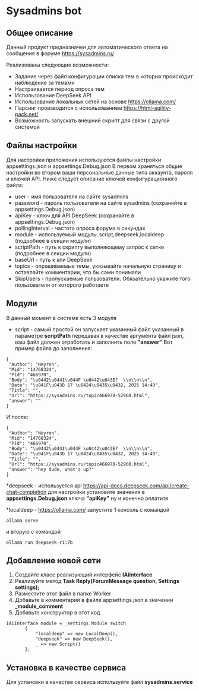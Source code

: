 # Sysadmins bot

## Общее описание
Данный продукт предназначен для автоматического ответа на сообщения в 
форуме <https://sysadmins.ru/>

Реализованы следующие возможности:
 * Задание через файл конфигурации 
 списка тем в которых происходит наблюдение за темами  
 * Настраивается период опроса тем
 * Использование DeepSeek API
 * Использование локальных сетей на основе https://ollama.com/ 
 * Парсинг производится с использованием https://html-agility-pack.net/
 * Возможность запускать внешний скрипт для связи с другой системой


 ## Файлы настройки

 Для настройки приложения используются  файлы настройки appsettings.json и 
 appsettings.Debug.json
 В первом храняться общие настройки во втором ваши персональные данные типа аккаунта, пароля 
 и ключей API.
 Ниже следует описание ключей конфигурационного файла:
 * user - имя пользователя на сайте sysadmins
 * password - пароль пользователя на сайте sysadmins (сохраняйте в appsettings.Debug.json)
 * apiKey - ключ для API DeepSeek (сохраняйте в appsettings.Debug.json)
 * pollingInterval - частота опроса форума в секундах
 * module - используемый модуль: script,deepseek,localdeep (подробнее в секции модули)
 * scriptPath - путь к скрипту выполняющему запрос к сетке (подробнее в секции модули)
 * baseUrl - путь к апи DeepSeek
 * topics - опрашиваемые темы, указывайте начальную страницу и оставляйте комментарии, что бы сами понимали
 * SkipUsers - пропускаемые пользователи. Обязательно укажите того пользователя от которого работаете
 
 ## Модули

 В данный момент в системе есть 3 модуля

 * script - самый простой он запускает указанный файл указанный в параметре  **scriptPath** 
 передавая в качестве аргумента файл json, ваш файл должен отработать и заполнить поле **"answer"**
 Вот пример файла до заполнения:
 ```
 {
  "Author": "Neyron",
  "Mid": "14768324",
  "Pid": "466970",
  "Body": "\u0442\u0441\u044F \u0442\u043E?  \\n\\n\\n",
  "Date": "\u041F\u043D 17 \u0424\u0435\u0432, 2025 14:40",
  "Title": "",
  "Url": "https://sysadmins.ru/topic466970-52960.html",
  "answer": ""
}
 ```

 И после:
 ```
 {
  "Author": "Neyron",
  "Mid": "14768324",
  "Pid": "466970",
  "Body": "\u0442\u0441\u044F \u0442\u043E?  \\n\\n\\n",
  "Date": "\u041F\u043D 17 \u0424\u0435\u0432, 2025 14:40",
  "Title": "",
  "Url": "https://sysadmins.ru/topic466970-52960.html",
  "answer": "hey dude, what's up?"
}
 ```
 
 *deepseek - используется  api https://api-docs.deepseek.com/api/create-chat-completion 
 для настройки установите значения в **appsettings.Debug.json** ключа **"apiKey"**
 ну и конечно оплатите
 
 *localdeep - https://ollama.com/ запустите 1 консоль с командой
 ```
 ollama serve
 ```
 и вторую с командой
 ```
 ollama run deepseek-r1:7b
 ```


 ## Добавление новой сети

 1. Создайте класс реализующий интерфейс **IAiInterface**
 2. Реализуйте метод **Task<ForumMessage> Reply(ForumMessage question, Settings settings);**
 3. Разместите этот файл в папке Worker
 4. Добавьте в комментарий в файле appsettings.json в значении **_module_comment**
 5. Добавьте конструктор в этот код
 ```
 IAiInterface module = _settings.Module switch
        {
            "localdeep" => new LocalDeep(),
            "deepseek" => new DeepSeek(),
            _ => new Script()
        };
```

## Установка в качестве сервиса

Для  установки в качестве сервиса используйте файл **sysadmins.service**

 


